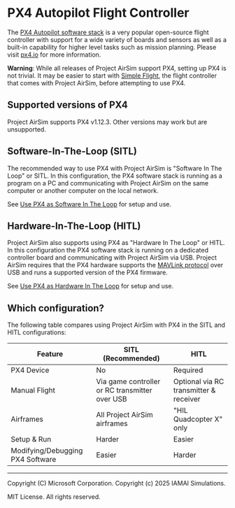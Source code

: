 # PX4 Autopilot Flight Controller

The [PX4 Autopilot software stack](http://github.com/px4/firmware) is a very popular open-source flight controller with support for a wide variety of boards and sensors as well as a built-in capability for higher level tasks such as mission planning. Please visit [px4.io](http://px4.io) for more information.

**Warning**: While all releases of Project AirSim support PX4, setting up PX4 is not trivial. It may be easier to start with [Simple Flight](../simple_flight.md), the flight controller that comes with Project AirSim, before attempting to use PX4.

## Supported versions of PX4

Project AirSim supports PX4 v1.12.3. Other versions may work but are unsupported.

## Software-In-The-Loop (SITL)

The recommended way to use PX4 with Project AirSim is "Software In The Loop" or SITL.  In this configuration, the PX4 software stack is running as a program on a PC and communicating with Project AirSim on the same computer or another computer on the local network.

See [Use PX4 as Software In The Loop](px4_sitl.md) for setup and use.

## Hardware-In-The-Loop (HITL)

Project AirSim also supports using PX4 as "Hardware In The Loop" or HITL.  In this configuration the PX4 software stack is running on a dedicated controller board and communicating with Project AirSim via USB.  Project AirSim requires that the PX4 hardware supports the [MAVLink protocol](https://mavlink.io) over USB and runs a supported version of the PX4 firmware.

See [Use PX4 as Hardware In The Loop](px4_hitl.md) for setup and use.

## Which configuration?

The following table compares using Project AirSim with PX4 in the SITL and HITL configurations:



Feature | SITL (Recommended) | HITL
------- | ------------------ | ----
 PX4 Device | No | Required
Manual Flight | Via game controller or RC transmitter over USB| Optional via RC transmitter & receiver
Airframes | All Project AirSim airframes | "HIL Quadcopter X" only
Setup & Run | Harder | Easier
Modifying/Debugging PX4 Software | Easier | Harder

---

Copyright (C) Microsoft Corporation. 
Copyright (c) 2025 IAMAI Simulations.

MIT License. All rights reserved.
